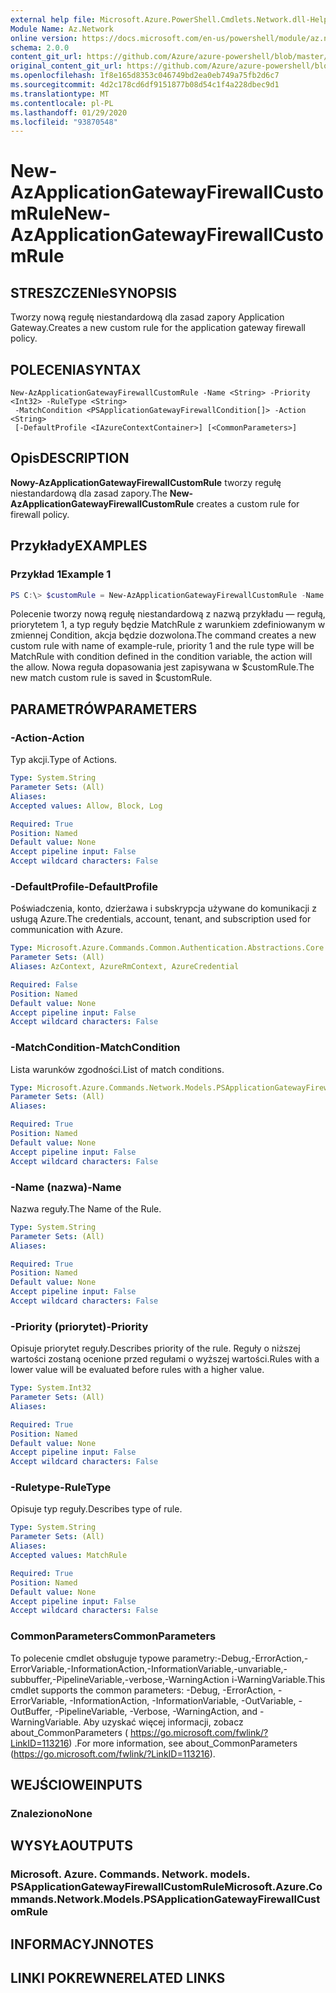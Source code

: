 ```yaml
---
external help file: Microsoft.Azure.PowerShell.Cmdlets.Network.dll-Help.xml
Module Name: Az.Network
online version: https://docs.microsoft.com/en-us/powershell/module/az.network/new-azapplicationgatewayfirewallcustomrule
schema: 2.0.0
content_git_url: https://github.com/Azure/azure-powershell/blob/master/src/Network/Network/help/New-AzApplicationGatewayFirewallCustomRule.md
original_content_git_url: https://github.com/Azure/azure-powershell/blob/master/src/Network/Network/help/New-AzApplicationGatewayFirewallCustomRule.md
ms.openlocfilehash: 1f8e165d8353c046749bd2ea0eb749a75fb2d6c7
ms.sourcegitcommit: 4d2c178cd6df9151877b08d54c1f4a228dbec9d1
ms.translationtype: MT
ms.contentlocale: pl-PL
ms.lasthandoff: 01/29/2020
ms.locfileid: "93870548"
---
```

# <span data-ttu-id="60fcc-101">New-AzApplicationGatewayFirewallCustomRule</span><span class="sxs-lookup"><span data-stu-id="60fcc-101">New-AzApplicationGatewayFirewallCustomRule</span></span>

## <span data-ttu-id="60fcc-102">STRESZCZENIe</span><span class="sxs-lookup"><span data-stu-id="60fcc-102">SYNOPSIS</span></span>
<span data-ttu-id="60fcc-103">Tworzy nową regułę niestandardową dla zasad zapory Application Gateway.</span><span class="sxs-lookup"><span data-stu-id="60fcc-103">Creates a new custom rule for the application gateway firewall policy.</span></span>

## <span data-ttu-id="60fcc-104">POLECENIA</span><span class="sxs-lookup"><span data-stu-id="60fcc-104">SYNTAX</span></span>

```
New-AzApplicationGatewayFirewallCustomRule -Name <String> -Priority <Int32> -RuleType <String>
 -MatchCondition <PSApplicationGatewayFirewallCondition[]> -Action <String>
 [-DefaultProfile <IAzureContextContainer>] [<CommonParameters>]
```

## <span data-ttu-id="60fcc-105">Opis</span><span class="sxs-lookup"><span data-stu-id="60fcc-105">DESCRIPTION</span></span>
<span data-ttu-id="60fcc-106">**Nowy-AzApplicationGatewayFirewallCustomRule** tworzy regułę niestandardową dla zasad zapory.</span><span class="sxs-lookup"><span data-stu-id="60fcc-106">The **New-AzApplicationGatewayFirewallCustomRule** creates a custom rule for firewall policy.</span></span>

## <span data-ttu-id="60fcc-107">Przykłady</span><span class="sxs-lookup"><span data-stu-id="60fcc-107">EXAMPLES</span></span>

### <span data-ttu-id="60fcc-108">Przykład 1</span><span class="sxs-lookup"><span data-stu-id="60fcc-108">Example 1</span></span>
```powershell
PS C:\> $customRule = New-AzApplicationGatewayFirewallCustomRule -Name example-rule -Priority 1 -RuleType MatchRule -matchConditons $condtion -Action Allow
```

<span data-ttu-id="60fcc-109">Polecenie tworzy nową regułę niestandardową z nazwą przykładu — regułą, priorytetem 1, a typ reguły będzie MatchRule z warunkiem zdefiniowanym w zmiennej Condition, akcja będzie dozwolona.</span><span class="sxs-lookup"><span data-stu-id="60fcc-109">The command creates a new custom rule with name of example-rule, priority 1 and the rule type will be MatchRule with condition defined in the condition variable, the action will the allow.</span></span> <span data-ttu-id="60fcc-110">Nowa reguła dopasowania jest zapisywana w $customRule.</span><span class="sxs-lookup"><span data-stu-id="60fcc-110">The new match custom rule is saved in $customRule.</span></span>

## <span data-ttu-id="60fcc-111">PARAMETRÓW</span><span class="sxs-lookup"><span data-stu-id="60fcc-111">PARAMETERS</span></span>

### <span data-ttu-id="60fcc-112">-Action</span><span class="sxs-lookup"><span data-stu-id="60fcc-112">-Action</span></span>
<span data-ttu-id="60fcc-113">Typ akcji.</span><span class="sxs-lookup"><span data-stu-id="60fcc-113">Type of Actions.</span></span>

```yaml
Type: System.String
Parameter Sets: (All)
Aliases:
Accepted values: Allow, Block, Log

Required: True
Position: Named
Default value: None
Accept pipeline input: False
Accept wildcard characters: False
```

### <span data-ttu-id="60fcc-114">-DefaultProfile</span><span class="sxs-lookup"><span data-stu-id="60fcc-114">-DefaultProfile</span></span>
<span data-ttu-id="60fcc-115">Poświadczenia, konto, dzierżawa i subskrypcja używane do komunikacji z usługą Azure.</span><span class="sxs-lookup"><span data-stu-id="60fcc-115">The credentials, account, tenant, and subscription used for communication with Azure.</span></span>

```yaml
Type: Microsoft.Azure.Commands.Common.Authentication.Abstractions.Core.IAzureContextContainer
Parameter Sets: (All)
Aliases: AzContext, AzureRmContext, AzureCredential

Required: False
Position: Named
Default value: None
Accept pipeline input: False
Accept wildcard characters: False
```

### <span data-ttu-id="60fcc-116">-MatchCondition</span><span class="sxs-lookup"><span data-stu-id="60fcc-116">-MatchCondition</span></span>
<span data-ttu-id="60fcc-117">Lista warunków zgodności.</span><span class="sxs-lookup"><span data-stu-id="60fcc-117">List of match conditions.</span></span>

```yaml
Type: Microsoft.Azure.Commands.Network.Models.PSApplicationGatewayFirewallCondition[]
Parameter Sets: (All)
Aliases:

Required: True
Position: Named
Default value: None
Accept pipeline input: False
Accept wildcard characters: False
```

### <span data-ttu-id="60fcc-118">-Name (nazwa)</span><span class="sxs-lookup"><span data-stu-id="60fcc-118">-Name</span></span>
<span data-ttu-id="60fcc-119">Nazwa reguły.</span><span class="sxs-lookup"><span data-stu-id="60fcc-119">The Name of the Rule.</span></span>

```yaml
Type: System.String
Parameter Sets: (All)
Aliases:

Required: True
Position: Named
Default value: None
Accept pipeline input: False
Accept wildcard characters: False
```

### <span data-ttu-id="60fcc-120">-Priority (priorytet)</span><span class="sxs-lookup"><span data-stu-id="60fcc-120">-Priority</span></span>
<span data-ttu-id="60fcc-121">Opisuje priorytet reguły.</span><span class="sxs-lookup"><span data-stu-id="60fcc-121">Describes priority of the rule.</span></span>
<span data-ttu-id="60fcc-122">Reguły o niższej wartości zostaną ocenione przed regułami o wyższej wartości.</span><span class="sxs-lookup"><span data-stu-id="60fcc-122">Rules with a lower value will be evaluated before rules with a higher value.</span></span>

```yaml
Type: System.Int32
Parameter Sets: (All)
Aliases:

Required: True
Position: Named
Default value: None
Accept pipeline input: False
Accept wildcard characters: False
```

### <span data-ttu-id="60fcc-123">-Ruletype</span><span class="sxs-lookup"><span data-stu-id="60fcc-123">-RuleType</span></span>
<span data-ttu-id="60fcc-124">Opisuje typ reguły.</span><span class="sxs-lookup"><span data-stu-id="60fcc-124">Describes type of rule.</span></span>

```yaml
Type: System.String
Parameter Sets: (All)
Aliases:
Accepted values: MatchRule

Required: True
Position: Named
Default value: None
Accept pipeline input: False
Accept wildcard characters: False
```

### <span data-ttu-id="60fcc-125">CommonParameters</span><span class="sxs-lookup"><span data-stu-id="60fcc-125">CommonParameters</span></span>
<span data-ttu-id="60fcc-126">To polecenie cmdlet obsługuje typowe parametry:-Debug,-ErrorAction,-ErrorVariable,-InformationAction,-InformationVariable,-unvariable,-subbuffer,-PipelineVariable,-verbose,-WarningAction i-WarningVariable.</span><span class="sxs-lookup"><span data-stu-id="60fcc-126">This cmdlet supports the common parameters: -Debug, -ErrorAction, -ErrorVariable, -InformationAction, -InformationVariable, -OutVariable, -OutBuffer, -PipelineVariable, -Verbose, -WarningAction, and -WarningVariable.</span></span> <span data-ttu-id="60fcc-127">Aby uzyskać więcej informacji, zobacz about_CommonParameters ( https://go.microsoft.com/fwlink/?LinkID=113216) .</span><span class="sxs-lookup"><span data-stu-id="60fcc-127">For more information, see about_CommonParameters (https://go.microsoft.com/fwlink/?LinkID=113216).</span></span>

## <span data-ttu-id="60fcc-128">WEJŚCIOWE</span><span class="sxs-lookup"><span data-stu-id="60fcc-128">INPUTS</span></span>

### <span data-ttu-id="60fcc-129">Znaleziono</span><span class="sxs-lookup"><span data-stu-id="60fcc-129">None</span></span>

## <span data-ttu-id="60fcc-130">WYSYŁA</span><span class="sxs-lookup"><span data-stu-id="60fcc-130">OUTPUTS</span></span>

### <span data-ttu-id="60fcc-131">Microsoft. Azure. Commands. Network. models. PSApplicationGatewayFirewallCustomRule</span><span class="sxs-lookup"><span data-stu-id="60fcc-131">Microsoft.Azure.Commands.Network.Models.PSApplicationGatewayFirewallCustomRule</span></span>

## <span data-ttu-id="60fcc-132">INFORMACYJN</span><span class="sxs-lookup"><span data-stu-id="60fcc-132">NOTES</span></span>

## <span data-ttu-id="60fcc-133">LINKI POKREWNE</span><span class="sxs-lookup"><span data-stu-id="60fcc-133">RELATED LINKS</span></span>
